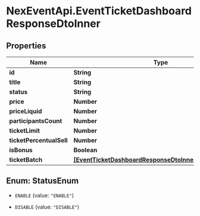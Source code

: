 # NexEventApi.EventTicketDashboardResponseDtoInner

## Properties

Name | Type | Description | Notes
------------ | ------------- | ------------- | -------------
**id** | **String** |  | 
**title** | **String** |  | 
**status** | **String** |  | 
**price** | **Number** |  | 
**priceLiquid** | **Number** |  | 
**participantsCount** | **Number** |  | 
**ticketLimit** | **Number** |  | 
**ticketPercentualSell** | **Number** |  | 
**isBonus** | **Boolean** |  | 
**ticketBatch** | [**[EventTicketDashboardResponseDtoInnerTicketBatchInner]**](EventTicketDashboardResponseDtoInnerTicketBatchInner.md) |  | 



## Enum: StatusEnum


* `ENABLE` (value: `"ENABLE"`)

* `DISABLE` (value: `"DISABLE"`)




